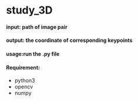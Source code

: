 # study_3D
#### input: path of image pair

#### output: the coordinate of corresponding keypoints

#### usage:run the .py file

#### Requirement:
  - python3
  - opencv
  - numpy
